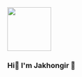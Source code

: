  <img src="https://media1.giphy.com/media/v1.Y2lkPTc5MGI3NjExb2pmbmdldDdtZmliOXpveWZqZnc4bmh6ZmJuYXNnM2x6aG1jZ2N4ZCZlcD12MV9pbnRlcm5hbF9naWZfYnlfaWQmY3Q9Zw/fzyOvQ7jJplVHhz895/giphy.gif" width='100px'> 
<h3>Hi👋 I'm Jakhongir 😬</h3>
